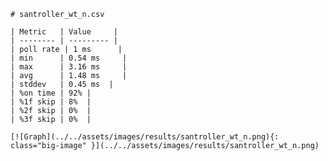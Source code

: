 
    # santroller_wt_n.csv

    | Metric   | Value     |
    | -------- | --------- |
    | poll rate | 1 ms      |
    | min      | 0.54 ms     |
    | max      | 3.16 ms     |
    | avg      | 1.48 ms     |
    | stddev   | 0.45 ms  |
    | %on time | 92% |
    | %1f skip | 8%  |
    | %2f skip | 0%  |
    | %3f skip | 0%  |

    [![Graph](../../assets/images/results/santroller_wt_n.png){: class="big-image" }](../../assets/images/results/santroller_wt_n.png)

    